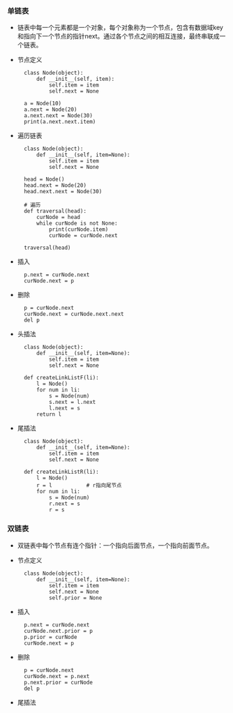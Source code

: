 ### 单链表 ###
- 链表中每一个元素都是一个对象，每个对象称为一个节点，包含有数据域key和指向下一个节点的指针next。通过各个节点之间的相互连接，最终串联成一个链表。
- 节点定义

		class Node(object):
			def __init__(self, item):
				self.item = item
				self.next = None
		
		a = Node(10)
		a.next = Node(20)
		a.next.next = Node(30)
		print(a.next.next.item)

- 遍历链表
	
		class Node(object):
			def __init__(self, item=None):
				self.item = item
				self.next = None
		
		head = Node()
		head.next = Node(20)
		head.next.next = Node(30)
		
		# 遍历
		def traversal(head):
			curNode = head
			while curNode is not None:
				print(curNode.item)
				curNode = curNode.next
		
		traversal(head)	

- 插入

		p.next = curNode.next
		curNode.next = p
- 删除

		p = curNode.next
		curNode.next = curNode.next.next
		del p
- 头插法

		class Node(object):
			def __init__(self, item=None):
				self.item = item
				self.next = None

		def createLinkListF(li):
			l = Node()
			for num in li:
				s = Node(num)
				s.next = l.next
				l.next = s
			return l

- 尾插法

		class Node(object):
			def __init__(self, item=None):
				self.item = item
				self.next = None
		
		def createLinkListR(li):
			l = Node()
			r = l 			# r指向尾节点
			for num in li:
				s = Node(num)
				r.next = s
				r = s

### 双链表 ###
- 双链表中每个节点有连个指针：一个指向后面节点，一个指向前面节点。
- 节点定义
		
		class Node(object):
			def __init__(self, item=None):
				self.item = item
				self.next = None
				self.prior = None
- 插入

		p.next = curNode.next
		curNode.next.prior = p 
		p.prior = curNode
		curNode.next = p

- 删除

		p = curNode.next
		curNode.next = p.next
		p.next.prior = curNode
		del p

- 尾插法

